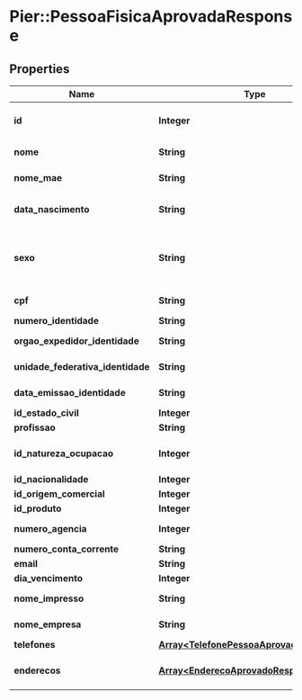 # Pier::PessoaFisicaAprovadaResponse

## Properties
Name | Type | Description | Notes
------------ | ------------- | ------------- | -------------
**id** | **Integer** | C\u00C3\u00B3digo de Identifica\u00C3\u00A7\u00C3\u00A3o do Endere\u00C3\u00A7o (id) | [optional] 
**nome** | **String** | Apresenta o nome completo da pessoa fisica. | 
**nome_mae** | **String** | Apresenta o nome da m\u00C3\u00A3e da pessoa fisica | [optional] 
**data_nascimento** | **String** | Data de Nascimento da Pessoa. Essa data deve ser informada no formato aaaa-MM-dd. | [optional] 
**sexo** | **String** | C\u00C3\u00B3digo de identifica\u00C3\u00A7\u00C3\u00A3o do sexo da Pessoa, quando PF, sendo: (\&quot;M\&quot;: Masculino), (\&quot;F\&quot;: Feminino). | [optional] 
**cpf** | **String** | N\u00C3\u00BAmero do Cadastro de Pessoa Fisica (CPF) | 
**numero_identidade** | **String** | N\u00C3\u00BAmero da identidade. | [optional] 
**orgao_expedidor_identidade** | **String** | Org\u00C3\u00A3o expedidor da Identidade. | [optional] 
**unidade_federativa_identidade** | **String** | Sigla da Unidade Federativa de onde foi expedido a Identidade | [optional] 
**data_emissao_identidade** | **String** | Data emiss\u00C3\u00A3o da Identidade no formato aaaa-MM-dd | [optional] 
**id_estado_civil** | **Integer** | Id Estado civil da pessoa fisica | [optional] 
**profissao** | **String** | Profiss\u00C3\u00A3o da pessoa fisica | [optional] 
**id_natureza_ocupacao** | **Integer** | Id Natureza Ocupa\u00C3\u00A7\u00C3\u00A3o da pessoa fisica | [optional] 
**id_nacionalidade** | **Integer** | Id Nacionalidade da pessoa fisica | [optional] 
**id_origem_comercial** | **Integer** | Id da origem comercial | 
**id_produto** | **Integer** | Id do produto | 
**numero_agencia** | **Integer** | N\u00C3\u00BAmero da ag\u00C3\u00AAncia. | [optional] 
**numero_conta_corrente** | **String** | N\u00C3\u00BAmero da conta corrente. | [optional] 
**email** | **String** | Email da pessoa fisica | [optional] 
**dia_vencimento** | **Integer** | Dia vencimento | 
**nome_impresso** | **String** | Nome que deve ser impresso no cart\u00C3\u00A3o | [optional] 
**nome_empresa** | **String** | Nome que deve ser impresso no cart\u00C3\u00A3o | [optional] 
**telefones** | [**Array&lt;TelefonePessoaAprovadaResponse&gt;**](TelefonePessoaAprovadaResponse.md) | Apresenta os telefones da empresa | [optional] 
**enderecos** | [**Array&lt;EnderecoAprovadoResponse&gt;**](EnderecoAprovadoResponse.md) | Pode ser informado os seguintes tipos de endere\u00C3\u00A7o: Residencial, Comercial, e Outros | 




